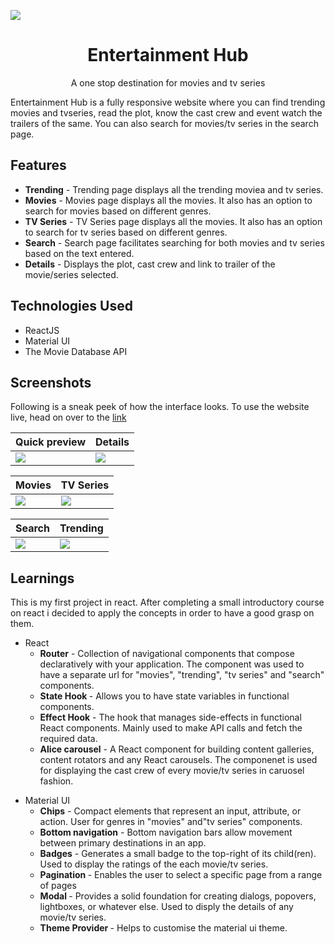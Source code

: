 ![](https://github.com/khalatevarun/entertainment-hub/blob/main/public/logo192.png)
<h1 align="center">
  <a>Entertainment Hub </a>
</h1>

<p align="center">
A one stop destination for movies and tv series 
</p>

Entertainment Hub is a fully responsive website where you can find trending movies and tvseries, read the plot, know the cast crew and event watch the trailers of the same. You can also search for movies/tv series in the search page.

<h2>Features</h2> 
 <ul>
  <li>
    <strong>Trending</strong> - Trending page displays all the trending moviea and tv series. 
  </li>
  <li>
    <strong>Movies</strong> - Movies page displays all the movies. It also has an option to search for movies based on different genres.
  </li>
  <li>
   <strong>TV Series</strong> - TV Series page displays all the movies. It also has an option to search for tv series based on different genres.
  </li>
  <li>
    <strong>Search</strong> - Search page facilitates searching for both movies and tv series based on the text entered.
  </li>
  <li>
    <strong>Details</strong> - Displays the plot, cast crew and link to trailer of the movie/series selected.
  </li>
  </ul>
  
<h2>Technologies Used</h2> 
 <ul>
  <li>
    ReactJS
  </li>
  <li>
    Material UI
  </li>
  <li>
    The Movie Database API
  </li>
  </ul>
  
<h2>  Screenshots </h2>

Following is a sneak peek of how the interface looks. To use the website live, head on over to the [link](https://entertainment-hub.netlify.app/)

| Quick preview                              | Details                             |
| ------------------------------------ | ------------------------------------ |
| ![](https://github.com/khalatevarun/entertainment-hub/blob/main/Screenshots/screen_record.gif) | ![](https://github.com/khalatevarun/entertainment-hub/blob/main/Screenshots/details.jpeg) |

| Movies                              | TV Series                             |
| ------------------------------------ | ------------------------------------ |
| ![](https://github.com/khalatevarun/entertainment-hub/blob/main/Screenshots/movies.jpeg) | ![](https://github.com/khalatevarun/entertainment-hub/blob/main/Screenshots/tvseries.jpeg) |

| Search                             | Trending                             |
| ------------------------------------ | ------------------------------------ |
| ![](https://github.com/khalatevarun/entertainment-hub/blob/main/Screenshots/search.jpeg) | ![](https://github.com/khalatevarun/entertainment-hub/blob/main/Screenshots/trending.jpeg) |

<h2> Learnings </h2>

This is my first project in react. After completing a small introductory course on react i decided to apply the concepts in order to have a good grasp on them.

<ul>
<li>
  React
  <ul>
    <li>
      <strong>Router</strong> - Collection of navigational components that compose declaratively with your application. The component was used to have a separate url for "movies", "trending", "tv series" and "search" components.
    </li>
    <li>
      <strong> State Hook </strong> - Allows you to have state variables in functional components.
    </li>
    <li>
      <strong> Effect Hook</strong> - The hook that manages side-effects in functional React components. Mainly used to make API calls and fetch the required data.
      </li>
    <li>
      <strong>Alice carousel</strong> - A React component for building content galleries, content rotators and any React carousels. The componenet is used for displaying the cast crew of every movie/tv series in caruosel fashion.
      </li>
    
  </ul>
</li>
</ul>
<ul>
  <li>
    Material UI
    <ul>
      <li>
        <strong>Chips</strong> - Compact elements that represent an input, attribute, or action. User for genres in "movies" and"tv series" components.
      </li>
      <li>
        <strong>   Bottom navigation</strong> - Bottom navigation bars allow movement between primary destinations in an app.
      </li>
      <li>
        <strong> Badges</strong> - Generates a small badge to the top-right of its child(ren). Used to display the ratings of the each movie/tv series. 
      </li>
       <li>
      <strong>  Pagination </strong> - Enables the user to select a specific page from a range of pages
      </li>
       <li>
         <strong>  Modal </strong> - Provides a solid foundation for creating dialogs, popovers, lightboxes, or whatever else. Used to disply the details of any movie/tv series.
      </li>
      <li>
        <strong>Theme Provider </strong> - Helps to customise the material ui theme.
      </li>
    </ul>
  </li>
  </ul>
  












